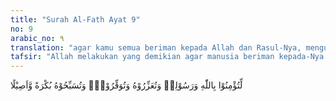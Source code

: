 ```yaml
---
title: "Surah Al-Fath Ayat 9"
no: 9
arabic_no: ٩
translation: "agar kamu semua beriman kepada Allah dan Rasul-Nya, menguatkan (agama)-Nya, membesarkan-Nya, dan bertasbih kepada-Nya pagi dan petang."
tafsir: "Allah melakukan yang demikian agar manusia beriman kepada-Nya dan kepada Muhammad saw, sebagai rasul yang diutus-Nya; membela dan menegakkan agama-Nya dengan menyampaikan kepada manusia yang lain; mengagungkan-Nya dengan membesarkan nama-Nya; dan bertasbih dengan memuji dan menyucikan-Nya dari sifat-sifat yang tidak layak bagi-Nya pada setiap pagi dan petang."
---
```

لِّتُؤْمِنُوْا بِاللّٰهِ وَرَسُوْلِهٖ وَتُعَزِّرُوْهُ وَتُوَقِّرُوْهُۗ وَتُسَبِّحُوْهُ بُكْرَةً وَّاَصِيْلًا 